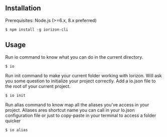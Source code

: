 

## Installation
Prerequisites: Node.js (>=6.x, 8.x preferred)

    $ npm install -g iorizon-cli

## Usage
Run io command to know what you can do in the current directory.

    $ io


Run init command to make your current folder working with Iorizon. Will ask you some question to initialize your project correctly. Add a io.json file to the root of your current project.

    $ io init


Run alias command to know map all the aliases you've access in your project. Aliases ares shortcut name you can call in your Io.json configuration file or just to copy-paste in your terminal to access a folder quicker

    $ io alias
